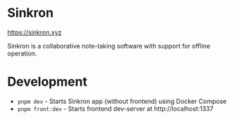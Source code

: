 # Sinkron

https://sinkron.xyz

Sinkron is a collaborative note-taking software with support for offline operation.

# Development

- `pnpm dev` - Starts Sinkron app (without frontend) using Docker Compose
- `pnpm front:dev` - Starts frontend dev-server at http://localhost:1337
